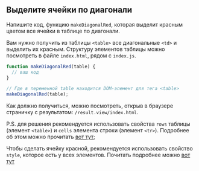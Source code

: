 ## Выделите ячейки по диагонали ##

Напишите код, функцию `makeDiagonalRed`, которая выделит красным цветом все ячейки в таблице по диагонали.

Вам нужно получить из таблицы `<table>` все диагональные `<td>` и выделить их красным.
Структуру элементов таблицы можно посмотреть в файле `index.html`, рядом с `index.js`.
```js
function makeDiagonalRed(table) {
  // ваш код
}

// Где в переменной table находится DOM-элемент для тега <table>
makeDiagonalRed(table);
```
Как должно получиться, можно посмотреть, открыв в браузере страничку с результатом: `/result.view/index.html`.

P.S. для решения рекомендуется использовать свойства `rows` таблицы (элемент `<table>`) 
и `cells` элемента строки (элемент `<tr>`). Подробнее об этом можно прочитать [вот тут](https://learn.javascript.ru/dom-navigation#dom-navigation-tables);

Чтобы сделать ячейку красной, рекомендуется использовать свойство `style`, которое есть у всех элементов. 
Почитать подробнее можно [вот тут](https://learn.javascript.ru/styles-and-classes#element-style)
